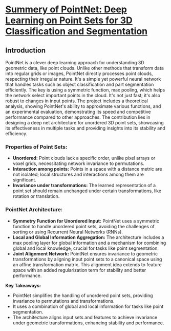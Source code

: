# [Summery of PointNet: Deep Learning on Point Sets for 3D Classification and Segmentation](https://arxiv.org/pdf/1612.00593.pdf)
## Introduction
PointNet is a clever deep learning approach for understanding 3D geometric data, like point clouds. Unlike other methods that transform data into regular grids or images, PointNet directly processes point clouds, respecting their irregular nature. It's a simple yet powerful neural network that handles tasks such as object classification and part segmentation efficiently. The key is using a symmetric function, max pooling, which helps the network select important points in the cloud. It's not just fast; it's also robust to changes in input points. The project includes a theoretical analysis, showing PointNet's ability to approximate various functions, and an experimental evaluation, demonstrating its speed and competitive performance compared to other approaches. The contribution lies in designing a deep net architecture for unordered 3D point sets, showcasing its effectiveness in multiple tasks and providing insights into its stability and efficiency.

### Properties of Point Sets:

- **Unordered:** Point clouds lack a specific order, unlike pixel arrays or voxel grids, necessitating network invariance to permutations.
- **Interaction among points:** Points in a space with a distance metric are not isolated; local structures and interactions among them are significant.
- **Invariance under transformations:** The learned representation of a point set should remain unchanged under certain transformations, like rotation or translation.

### PointNet Architecture:

- **Symmetry Function for Unordered Input:** PointNet uses a symmetric function to handle unordered point sets, avoiding the challenges of sorting or using Recurrent Neural Networks (RNNs).
- **Local and Global Information Aggregation:** The architecture includes a max pooling layer for global information and a mechanism for combining global and local knowledge, crucial for tasks like point segmentation.
- **Joint Alignment Network:** PointNet ensures invariance to geometric transformations by aligning input point sets to a canonical space using an affine transformation matrix. This alignment idea extends to feature space with an added regularization term for stability and better performance.

**Key Takeaways:**

- PointNet simplifies the handling of unordered point sets, providing invariance to permutations and transformations.
- It uses a combination of global and local information for tasks like point segmentation.
- The architecture aligns input sets and features to achieve invariance under geometric transformations, enhancing stability and performance.
